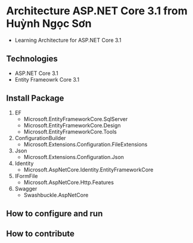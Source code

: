 # Architecture ASP.NET Core 3.1 from Huỳnh Ngọc Sơn
- Learning Architecture for ASP.NET Core 3.1

## Technologies
- ASP.NET Core 3.1
- Entity Frameowrk Core 3.1

## Install Package
1. EF
    - Microsoft.EntityFrameworkCore.SqlServer
    - Microsoft.EntityFrameworkCore.Design
    - Microsoft.EntityFrameworkCore.Tools
2. ConfigurationBuilder
    - Microsoft.Extensions.Configuration.FileExtensions
3. Json
    - Microsoft.Extensions.Configuration.Json
4. Identity 
    - Microsoft.AspNetCore.Identity.EntityFrameworkCore
5. IFormFile
    - Microsoft.AspNetCore.Http.Features
6. Swagger
    - Swashbuckle.AspNetCore
## How to configure and run

## How to contribute

